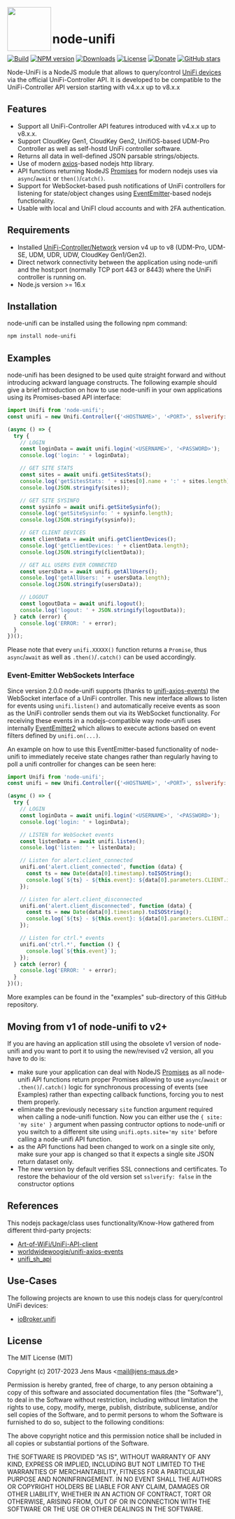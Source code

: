 <img height="100px" src="unifi.png" align="left"><br/>
# node-unifi

[![Build](https://github.com/jens-maus/node-unifi/workflows/CI/badge.svg)](https://github.com/jens-maus/node-unifi/actions)
[![NPM version](https://img.shields.io/npm/v/node-unifi.svg?logo=npm)](https://www.npmjs.com/package/node-unifi)
[![Downloads](https://img.shields.io/npm/dm/node-unifi.svg)](https://www.npmjs.com/package/node-unifi)
[![License](https://img.shields.io/github/license/jens-maus/node-unifi.svg)](https://github.com/jens-maus/node-unifi/blob/master/LICENSE)
[![Donate](https://img.shields.io/badge/Donate-PayPal-green.svg)](https://www.paypal.com/cgi-bin/webscr?cmd=_s-xclick&hosted_button_id=RAQSDY9YNZVCL)
[![GitHub stars](https://img.shields.io/github/stars/jens-maus/node-unifi.svg?style=social&label=Star)](https://github.com/jens-maus/node-unifi/stargazers/)

Node-UniFi is a NodeJS module that allows to query/control [UniFi devices](http://www.ubnt.com/) via the official UniFi-Controller API. It is developed to be compatible to the UniFi-Controller API version starting with v4.x.x up to v8.x.x

## Features
* Support all UniFi-Controller API features introduced with v4.x.x up to v8.x.x.
* Support CloudKey Gen1, CloudKey Gen2, UnifiOS-based UDM-Pro Controller as well as self-hostd UniFi controller software.
* Returns all data in well-defined JSON parsable strings/objects.
* Use of modern [axios](https://github.com/axios/axios)-based nodejs http library.
* API functions returning NodeJS [Promises](https://nodejs.dev/learn/understanding-javascript-promises) for modern nodejs uses via `async`/`await` or `then()`/`catch()`.
* Support for WebSocket-based push notifications of UniFi controllers for listening for state/object changes using [EventEmitter](https://github.com/EventEmitter2/EventEmitter2)-based nodejs functionality.
* Usable with local and UniFI cloud accounts and with 2FA authentication.

## Requirements
* Installed [UniFi-Controller/Network](https://www.ubnt.com/download/unifi) version v4 up to v8 (UDM-Pro, UDM-SE, UDM, UDR, UDW, CloudKey Gen1/Gen2).
* Direct network connectivity between the application using node-unifi and the host:port (normally TCP port 443 or 8443) where the UniFi controller is running on.
* Node.js version >= 16.x

## Installation
node-unifi can be installed using the following npm command:

```sh
npm install node-unifi
```

## Examples
node-unifi has been designed to be used quite straight forward and without introducing
ackward language constructs. The following example should give a brief introduction on
how to use node-unifi in your own applications using its Promises-based API interface:

```js
import Unifi from 'node-unifi';
const unifi = new Unifi.Controller({'<HOSTNAME>', '<PORT>', sslverify: false});

(async () => {
  try {
    // LOGIN
    const loginData = await unifi.login('<USERNAME>', '<PASSWORD>');
    console.log('login: ' + loginData);

    // GET SITE STATS
    const sites = await unifi.getSitesStats();
    console.log('getSitesStats: ' + sites[0].name + ':' + sites.length);
    console.log(JSON.stringify(sites));

    // GET SITE SYSINFO
    const sysinfo = await unifi.getSiteSysinfo();
    console.log('getSiteSysinfo: ' + sysinfo.length);
    console.log(JSON.stringify(sysinfo));

    // GET CLIENT DEVICES
    const clientData = await unifi.getClientDevices();
    console.log('getClientDevices: ' + clientData.length);
    console.log(JSON.stringify(clientData));

    // GET ALL USERS EVER CONNECTED
    const usersData = await unifi.getAllUsers();
    console.log('getAllUsers: ' + usersData.length);
    console.log(JSON.stringify(usersData));

    // LOGOUT
    const logoutData = await unifi.logout();
    console.log('logout: ' + JSON.stringify(logoutData));
  } catch (error) {
    console.log('ERROR: ' + error);
  }
})();
```

Please note that every `unifi.XXXXX()` function returns a `Promise`, thus `async`/`await` as well as `.then()`/`.catch()` can be used accordingly.

### Event-Emitter WebSockets Interface

Since version 2.0.0 node-unifi supports (thanks to [unifi-axios-events](https://github.com/worldwidewoogie/unifi-axios-events)) the WebSocket interface
of a UniFi controller. This new interface allows to listen for events using `unifi.listen()` and automatically receive events
as soon as the UniFi controller sends them out via its WebSocket functionality. For receiving these events in a nodejs-compatible
way node-unifi uses internally [EventEmitter2](https://github.com/EventEmitter2/EventEmitter2) which allows to execute actions based
on event filters defined by `unifi.on(...)`.

An example on how to use this EventEmitter-based functionality of node-unifi to immediately receive state changes rather than
regularly having to poll a unifi controller for changes can be seen here:

```js
import Unifi from 'node-unifi';
const unifi = new Unifi.Controller({'<HOSTNAME>', '<PORT>', sslverify: false});

(async () => {
  try {
    // LOGIN
    const loginData = await unifi.login('<USERNAME>', '<PASSWORD>');
    console.log('login: ' + loginData);

    // LISTEN for WebSocket events
    const listenData = await unifi.listen();
    console.log('listen: ' + listenData);

    // Listen for alert.client_connected
    unifi.on('alert.client_connected', function (data) {
      const ts = new Date(data[0].timestamp).toISOString();
      console.log(`${ts} - ${this.event}: ${data[0].parameters.CLIENT.id} (${data[0].parameters.CLIENT.name})`);
    });

    // Listen for alert.client_disconnected
    unifi.on('alert.client_disconnected', function (data) {
      const ts = new Date(data[0].timestamp).toISOString();
      console.log(`${ts} - ${this.event}: ${data[0].parameters.CLIENT.id} (${data[0].parameters.CLIENT.name})`);
    });

    // Listen for ctrl.* events
    unifi.on('ctrl.*', function () {
      console.log(`${this.event}`);
    });
  } catch (error) {
    console.log('ERROR: ' + error);
  }
})();
```

More examples can be found in the "examples" sub-directory of this GitHub repository.

## Moving from v1 of node-unifi to v2+
If you are having an application still using the obsolete v1 version of node-unifi and you want to port it to using the new/revised
v2 version, all you have to do is:

* make sure your application can deal with NodeJS [Promises](https://nodejs.dev/learn/understanding-javascript-promises) as all node-unifi API functions return proper Promises allowing to use `async`/`await` or `.then()`/`.catch()` logic for synchronous processing of events (see Examples) rather than expecting callback functions, forcing you to nest them properly.
* eliminate the previously necessary `site` function argument required when calling a node-unifi function. Now you can either use the `{ site: 'my site' }` argument when passing contructor options to node-unifi or you switch to a different site using `unifi.opts.site='my site'` before calling a node-unifi API function.
* as the API functions had been changed to work on a single site only, make sure your app is changed so that it expects a single site JSON return dataset only.
* The new version by default verifies SSL connections and certificates. To restore the behaviour of the old version set `sslverify: false` in the constructor options

## References
This nodejs package/class uses functionality/Know-How gathered from different third-party projects:

* [Art-of-WiFi/UniFi-API-client](https://github.com/Art-of-WiFi/UniFi-API-client)
* [worldwidewoogie/unifi-axios-events](https://github.com/worldwidewoogie/unifi-axios-events)
* [unifi_sh_api](https://dl.ui.com/unifi/5.12.35/unifi_sh_api)

## Use-Cases
The following projects are known to use this nodejs class for query/control UniFi devices:

* [ioBroker.unifi](https://github.com/iobroker-community-adapters/ioBroker.unifi)

## License
The MIT License (MIT)

Copyright (c) 2017-2023 Jens Maus &lt;mail@jens-maus.de&gt;

Permission is hereby granted, free of charge, to any person obtaining a copy
of this software and associated documentation files (the "Software"), to deal
in the Software without restriction, including without limitation the rights
to use, copy, modify, merge, publish, distribute, sublicense, and/or sell
copies of the Software, and to permit persons to whom the Software is
furnished to do so, subject to the following conditions:

The above copyright notice and this permission notice shall be included in
all copies or substantial portions of the Software.

THE SOFTWARE IS PROVIDED "AS IS", WITHOUT WARRANTY OF ANY KIND, EXPRESS OR
IMPLIED, INCLUDING BUT NOT LIMITED TO THE WARRANTIES OF MERCHANTABILITY,
FITNESS FOR A PARTICULAR PURPOSE AND NONINFRINGEMENT. IN NO EVENT SHALL THE
AUTHORS OR COPYRIGHT HOLDERS BE LIABLE FOR ANY CLAIM, DAMAGES OR OTHER
LIABILITY, WHETHER IN AN ACTION OF CONTRACT, TORT OR OTHERWISE, ARISING FROM,
OUT OF OR IN CONNECTION WITH THE SOFTWARE OR THE USE OR OTHER DEALINGS IN
THE SOFTWARE.
